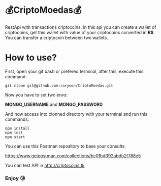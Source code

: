 # :moneybag:CriptoMoedas:moneybag:
RestApi with transactions criptocoins, in this api you can create a wallet of criptocoins, get this wallet with value of your criptocoins converted in **R$**.
You can transfer a criptocoin between two wallets.

# How to use? 

First, open your git bash or prefered terminal, after this, execute this command:
```
git clone git@github.com:raryson/CriptoMoedas.git
```

Now you have to set two envs:

**MONGO_USERNAME** and **MONGO_PASSWORD**

And now access into clonned directory with your terminal and run this commands:
```
npm install
npm test
npm start
``` 

You can use this Postman repository to base your consults:

https://www.getpostman.com/collections/bc01bd092abdb2f788e5

You can test API in http://criptocoins.tk

### Enjoy  :kissing_heart:
